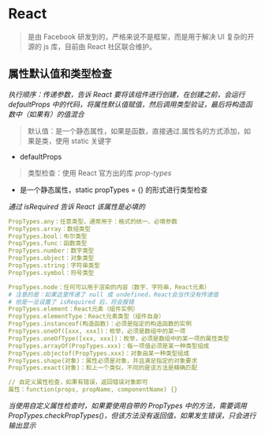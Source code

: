 # React

> 是由 Facebook 研发到的，严格来说不是框架，而是用于解决 UI 复杂的开源的 js 库，目前由 React 社区联合维护。

## 属性默认值和类型检查

_执行顺序：传递参数，告诉 React 要将该组件进行创建，在创建之前，会运行 defaultProps 中的代码，将属性默认值赋值，然后调用类型验证，最后将构造函数中（如果有）的值混合_

> 默认值：是一个静态属性，如果是函数，直接通过.属性名的方式添加，如果是类，使用 static 关键字

- defaultProps

> 类型检查：使用 React 官方出的库 _prop-types_

- 是一个静态属性，static propTypes = {} 的形式进行类型检查

_通过 isRequired 告诉 React 该属性是必填的_

```yaml
PropTypes.any：任意类型，通常用于：格式的统一、必填参数
PropTypes.array：数组类型
PropTypes.bool：布尔类型
PropTypes.func：函数类型
PropTypes.number：数字类型
PropTypes.object：对象类型
PropTypes.string：字符串类型
PropTypes.symbol：符号类型

PropTypes.node：任何可以用于渲染的内容（数字，字符串，React元素）
# 注意的是：如果这里传递了 null 或 undefined，React会当作没有传递值
# 但是一旦设置了 isRequired 后，将会报错
PropTypes.element：React元素（组件实例）
PropTypes.elementType：React元素类型（组件自身）
PropTypes.instanceof(构造函数)：必须是指定的构造函数的实例
PropTypes.oneOf([xxx, xxx])：枚举，必须是数组中的某一项
PropTypes.oneOfType([xxx, xxx])：枚举，必须是数组中的某一项的属性类型
PropTypes.arrayOf(PropTypes.xxx)：每一项值必须是某一种类型组成
PropTypes.objectof(PropTypes.xxx)：对象由某一种类型组成
PropTypes.shape(对象)：属性必须是对象，并且满足指定的对象要求
PropTypes.exact(对象)：和上一个类似，不同的是该方法是精确匹配

// 自定义属性检查，如果有错误，返回错误对象即可
属性：function(props, propName, componentName) {}
```

_当使用自定义属性检查时，如果要使用自带的 PropTypes 中的方法，需要调用 PropTypes.checkPropTypes()，但该方法没有返回值，如果发生错误，只会进行输出显示_
